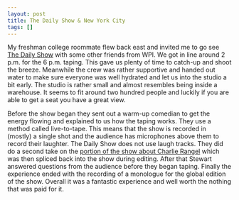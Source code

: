 ```yaml
---
layout: post
title: The Daily Show & New York City
tags: []
---
```

My freshman college roommate flew back east and invited me to go see <a href="http://www.thedailyshow.com/">The Daily Show</a> with some other friends from WPI. We got in line around 2 p.m. for the 6 p.m. taping. This gave us plenty of time to catch-up and shoot the breeze. Meanwhile the crew was rather supportive and handed out water to make sure everyone was well hydrated and let us into the studio a bit early. The studio is rather small and almost resembles being inside a warehouse. It seems to fit around two hundred people and luckily if you are able to get a seat you have a great view.

Before the show began they sent out a warm-up comedian to get the energy flowing and explained to us how the taping works. They use a method called live-to-tape. This means that the show is recorded in (mostly) a single shot and the audience has microphones above them to record their laughter. The Daily Show does not use laugh tracks. They did do a second take on the <a href="http://www.thedailyshow.com/watch/wed-august-11-2010/charlie-rangel-s-war">portion of the show about Charlie Rangel</a> which was then spliced back into the show during editing. After that Stewart answered questions from the audience before they began taping. Finally the experience ended with the recording of a monologue for the global edition of the show. Overall it was a fantastic experience and well worth the nothing that was paid for it.
